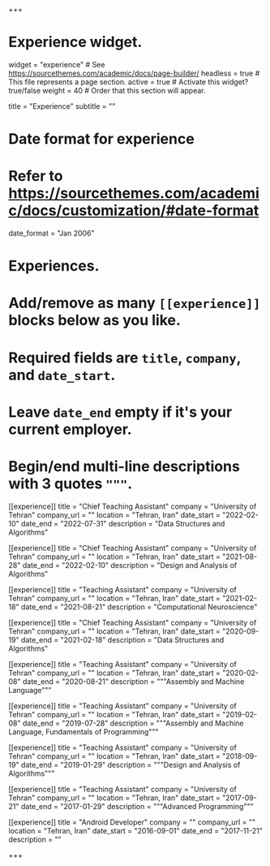 +++
# Experience widget.
widget = "experience"  # See https://sourcethemes.com/academic/docs/page-builder/
headless = true  # This file represents a page section.
active = true  # Activate this widget? true/false
weight = 40  # Order that this section will appear.

title = "Experience"
subtitle = ""

# Date format for experience
#   Refer to https://sourcethemes.com/academic/docs/customization/#date-format
date_format = "Jan 2006"

# Experiences.
#   Add/remove as many `[[experience]]` blocks below as you like.
#   Required fields are `title`, `company`, and `date_start`.
#   Leave `date_end` empty if it's your current employer.
#   Begin/end multi-line descriptions with 3 quotes `"""`.
[[experience]]
  title = "Chief Teaching Assistant"
  company = "University of Tehran"
  company_url = ""
  location = "Tehran, Iran"
  date_start = "2022-02-10"
  date_end = "2022-07-31"
  description = "Data Structures and Algorithms"

[[experience]]
  title = "Chief Teaching Assistant"
  company = "University of Tehran"
  company_url = ""
  location = "Tehran, Iran"
  date_start = "2021-08-28"
  date_end = "2022-02-10"
  description = "Design and Analysis of Algorithms"

[[experience]]
  title = "Teaching Assistant"
  company = "University of Tehran"
  company_url = ""
  location = "Tehran, Iran"
  date_start = "2021-02-18"
  date_end = "2021-08-21"
  description = "Computational Neuroscience"

[[experience]]
  title = "Chief Teaching Assistant"
  company = "University of Tehran"
  company_url = ""
  location = "Tehran, Iran"
  date_start = "2020-09-19"
  date_end = "2021-02-18"
  description = "Data Structures and Algorithms"

[[experience]]
  title = "Teaching Assistant"
  company = "University of Tehran"
  company_url = ""
  location = "Tehran, Iran"
  date_start = "2020-02-08"
  date_end = "2020-08-21"
  description = """Assembly and Machine Language"""

[[experience]]
  title = "Teaching Assistant"
  company = "University of Tehran"
  company_url = ""
  location = "Tehran, Iran"
  date_start = "2019-02-08"
  date_end = "2019-07-28"
  description = """Assembly and Machine Language, Fundamentals of Programming"""

[[experience]]
  title = "Teaching Assistant"
  company = "University of Tehran"
  company_url = ""
  location = "Tehran, Iran"
  date_start = "2018-09-19"
  date_end = "2019-01-29"
  description = """Design and Analysis of Algorithms"""

[[experience]]
  title = "Teaching Assistant"
  company = "University of Tehran"
  company_url = ""
  location = "Tehran, Iran"
  date_start = "2017-09-21"
  date_end = "2017-01-29"
  description = """Advanced Programming"""

[[experience]]
  title = "Android Developer"
  company = ""
  company_url = ""
  location = "Tehran, Iran"
  date_start = "2016-09-01"
  date_end = "2017-11-21"
  description = ""

+++

